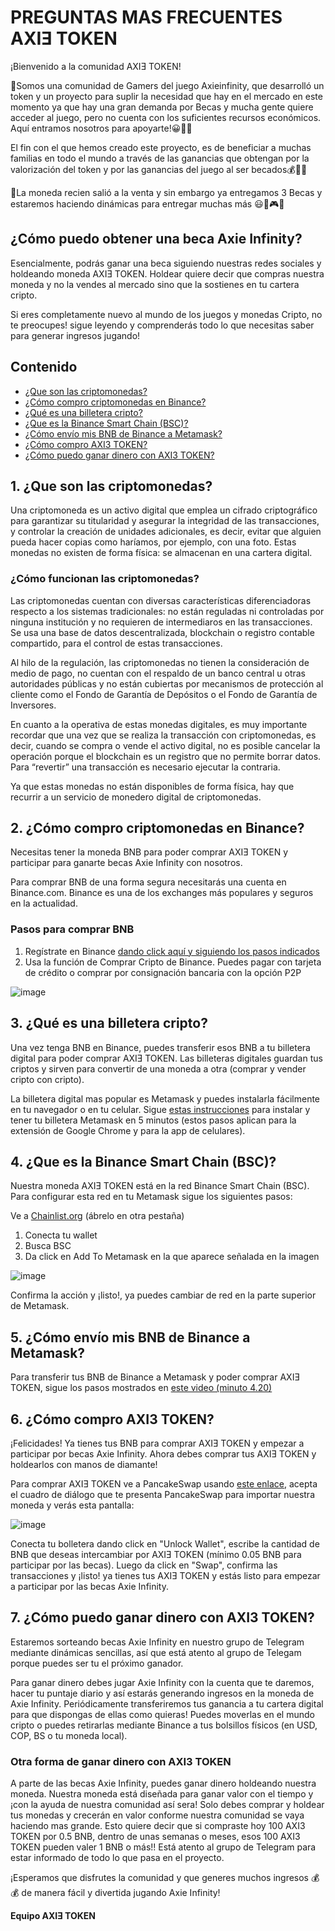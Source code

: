 # PREGUNTAS MAS FRECUENTES AXIƎ TOKEN

¡Bienvenido a la comunidad AXIƎ TOKEN!

🤗Somos una comunidad de Gamers del juego Axieinfinity, que desarrolló un token y un proyecto para suplir la necesidad que hay en el mercado en este momento ya que hay una gran demanda por Becas y mucha gente quiere acceder al juego, pero no cuenta con los suficientes recursos económicos. Aquí entramos nosotros para apoyarte!😀🙏💪

El fin con el que hemos creado este proyecto, es de beneficiar a muchas familias en todo el mundo a través de las ganancias que obtengan por la valorización del token y por las ganancias  del juego al ser becados💰🤑🥳

🎯La moneda recien salió a la venta y sin embargo ya entregamos 3 Becas y estaremos haciendo dinámicas para entregar muchas más 😃🥳🎮🤑



## ¿Cómo puedo obtener una beca Axie Infinity?

Esencialmente, podrás ganar una beca siguiendo nuestras redes sociales y holdeando moneda AXIƎ TOKEN. Holdear quiere decir que compras nuestra moneda y no la vendes al mercado sino que la sostienes en tu cartera cripto.

Si eres completamente nuevo al mundo de los juegos y monedas Cripto, no te preocupes! sigue leyendo y comprenderás todo lo que necesitas saber para generar ingresos jugando!



## Contenido

* [¿Que son las criptomonedas?](#1-que-son-las-criptomonedas)
* [¿Cómo compro criptomonedas en Binance?](#2-Como-compro-criptomonedas-en-Binance)
* [¿Qué es una billetera cripto?](#3-que-es-una-billetera-cripto)
* [¿Que es la Binance Smart Chain (BSC)?](#4-que-es-la-binance-smart-chain-bsc)
* [¿Cómo envío mis BNB de Binance a Metamask?](#5-como-envio-mis-bnb-de-binance-a-metamask)
* [¿Cómo compro AXI3 TOKEN?](#6-como-compro-axi3-token)
* [¿Cómo puedo ganar dinero con AXI3 TOKEN?](#7-como-puedo-ganar-dinero-con-axie-token)


## 1. ¿Que son las criptomonedas?

Una criptomoneda es un activo digital que emplea un cifrado criptográfico para garantizar su titularidad y asegurar la integridad de las transacciones, y controlar la creación de unidades adicionales, es decir, evitar que alguien pueda hacer copias como haríamos, por ejemplo, con una foto. Estas monedas no existen de forma física: se almacenan en una cartera digital.

### ¿Cómo funcionan las criptomonedas?

Las criptomonedas cuentan con diversas características diferenciadoras respecto a los sistemas tradicionales: no están reguladas ni controladas por ninguna institución y no requieren de intermediaros en las transacciones. Se usa una base de datos descentralizada, blockchain o registro contable compartido, para el control de estas transacciones.

Al hilo de la regulación, las criptomonedas no tienen la consideración de medio de pago, no cuentan con el respaldo de un banco central u otras autoridades públicas y no están cubiertas por mecanismos de protección al cliente como el Fondo de Garantía de Depósitos o el Fondo de Garantía de Inversores.

En cuanto a la operativa de estas monedas digitales, es muy importante recordar que una vez que se realiza la transacción con criptomonedas, es decir, cuando se compra o vende el activo digital, no es posible cancelar la operación porque el blockchain es un registro que no permite borrar datos. Para “revertir” una transacción es necesario ejecutar la contraria.

Ya que estas monedas no están disponibles de forma física, hay que recurrir a un servicio de monedero digital de criptomonedas. 



## 2. ¿Cómo compro criptomonedas en Binance?

Necesitas tener la moneda BNB para poder comprar AXIƎ TOKEN y participar para ganarte becas Axie Infinity con nosotros.

Para comprar BNB de una forma segura necesitarás una cuenta en Binance.com. Binance es una de los exchanges más populares y seguros en la actualidad. 

### Pasos para comprar BNB

1. Regístrate en Binance [dando click aquí y siguiendo los pasos indicados](https://accounts.binance.com/en/register?ref=185370542)
2. Usa la función de Comprar Cripto de Binance. Puedes pagar con tarjeta de crédito o comprar por consignación bancaria con la opción P2P

![image](https://user-images.githubusercontent.com/4061845/128243526-d801a29c-352e-4626-b143-4285977094f2.png)



## 3. ¿Qué es una billetera cripto?

Una vez tenga BNB en Binance, puedes transferir esos BNB a tu billetera digital para poder comprar AXIƎ TOKEN. Las billeteras digitales guardan tus criptos y sirven para convertir de una moneda a otra (comprar y vender cripto con cripto).

La billetera digital mas popular es Metamask y puedes instalarla fácilmente en tu navegador o en tu celular. Sigue [estas instrucciones](https://www.youtube.com/watch?v=1GPKs8XbGbc) para instalar y tener tu billetera Metamask en 5 minutos (estos pasos aplican para la extensión de Google Chrome y para la app de celulares).



## 4. ¿Que es la Binance Smart Chain (BSC)?

Nuestra moneda AXIƎ TOKEN está en la red Binance Smart Chain (BSC). Para configurar esta red en tu Metamask sigue los siguientes pasos:

Ve a [Chainlist.org](https://chainlist.org) (ábrelo en otra pestaña)

1. Conecta tu wallet
2. Busca BSC
3. Da click en Add To Metamask en la que aparece señalada en la imagen

![image](https://user-images.githubusercontent.com/4061845/128245977-17dde951-d5da-4a03-a59f-f59cff6a8834.png)

Confirma la acción y ¡listo!, ya puedes cambiar de red en la parte superior de Metamask.



## 5. ¿Cómo envío mis BNB de Binance a Metamask?

Para transferir tus BNB de Binance a Metamask y poder comprar AXIƎ TOKEN, sigue los pasos mostrados en [este video (minuto 4.20)](https://youtu.be/n16-DvYAmII?t=260)



## 6. ¿Cómo compro AXI3 TOKEN?

¡Felicidades! Ya tienes tus BNB para comprar AXIƎ TOKEN y empezar a participar por becas Axie Infinity. Ahora debes comprar tus AXIƎ TOKEN y holdearlos con manos de diamante!

Para comprar AXIƎ TOKEN ve a PancakeSwap usando [este enlace](https://exchange.pancakeswap.finance/#/swap?inputCurrency=0xD9be45026ec32B468A3d17b609B295813De0755), acepta el cuadro de diálogo que te presenta PancakeSwap para importar nuestra moneda y verás esta pantalla:

![image](https://user-images.githubusercontent.com/4061845/128248391-1e975ab2-a7ac-46bd-b0e5-672ed7b782b8.png)

Conecta tu bolletera dando click en "Unlock Wallet", escribe la cantidad de BNB que deseas intercambiar por AXIƎ TOKEN (mínimo 0.05 BNB para participar por las becas). Luego da click en "Swap", confirma las transacciones y ¡listo! ya tienes tus AXIƎ TOKEN y estás listo para empezar a participar por las becas Axie Infinity.



## 7. ¿Cómo puedo ganar dinero con AXI3 TOKEN?

Estaremos sorteando becas Axie Infinity en nuestro grupo de Telegram mediante dinámicas sencillas, así que está atento al grupo de Telegam porque puedes ser tu el próximo ganador. 

Para ganar dinero debes jugar Axie Infinity con la cuenta que te daremos, hacer tu puntaje diario y así estarás generando ingresos en la moneda de Axie Infinity. Periódicamente transferiremos tus ganancia a tu cartera digital para que dispongas de ellas como quieras! Puedes moverlas en el mundo cripto o puedes retirarlas mediante Binance a tus bolsillos físicos (en USD, COP, BS o tu moneda local).

### Otra forma de ganar dinero con AXI3 TOKEN

A parte de las becas Axie Infinity, puedes ganar dinero holdeando nuestra moneda. Nuestra moneda está diseñada para ganar valor con el tiempo y ¡con la ayuda de nuestra comunidad así sera! Solo debes comprar y holdear tus monedas y crecerán en valor conforme nuestra comunidad se vaya haciendo mas grande. Esto quiere decir que si compraste hoy 100 AXI3 TOKEN por 0.5 BNB, dentro de unas semanas o meses, esos 100 AXI3 TOKEN pueden valer 1 BNB o más!! Está atento al grupo de Telegram para estar informado de todo lo que pasa en el proyecto.

¡Esperamos que disfrutes la comunidad y que generes muchos ingresos 💰💰 de manera fácil y divertida jugando Axie Infinity! 

**Equipo AXIƎ TOKEN**
